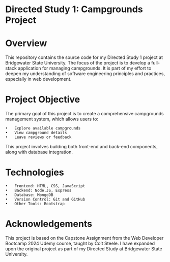 # Directed Study 1: Campgrounds Project

# Overview

This repository contains the source code for my Directed Study 1 project at Bridgewater State University. The focus of the project is to develop a full-stack application for managing campgrounds. It is part of my effort to deepen my understanding of software engineering principles and practices, especially in web development.

# Project Objective

The primary goal of this project is to create a comprehensive campgrounds management system, which allows users to:

	•	Explore available campgrounds
	•	View campground details
	•	Leave reviews or feedback

This project involves building both front-end and back-end components, along with database integration.

# Technologies

	•	Frontend: HTML, CSS, JavaScript
	•	Backend: Node.JS, Express
	•	Database: MongoDB
	•	Version Control: Git and GitHub
	•	Other Tools: Bootstrap

 # Acknowledgements

This project is based on the Capstone Assignment from the Web Developer Bootcamp 2024 Udemy course, taught by Colt Steele. I have expanded upon the original project as part of my Directed Study at Bridgewater State University.
